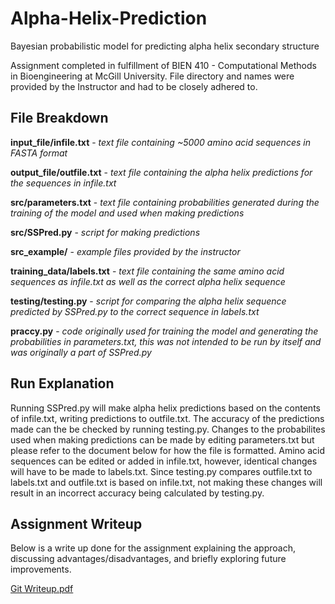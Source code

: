 # Alpha-Helix-Prediction
Bayesian probabilistic model for predicting alpha helix secondary structure

Assignment completed in fulfillment of BIEN 410 - Computational Methods in Bioengineering at McGill University. 
File directory and names were provided by the Instructor and had to be closely adhered to.


## File Breakdown

**input_file/infile.txt** - *text file containing ~5000 amino acid sequences in FASTA format*

**output_file/outfile.txt** - *text file containing the alpha helix predictions for the sequences in infile.txt*

**src/parameters.txt** - *text file containing probabilities generated during the training of the model and used when making predictions*

**src/SSPred.py** - *script for making predictions*

**src_example/** - *example files provided by the instructor*

**training_data/labels.txt** - *text file containing the same amino acid sequences as infile.txt as well as the correct alpha helix sequence*

**testing/testing.py** - *script for comparing the alpha helix sequence predicted by SSPred.py to the correct sequence in labels.txt*

**praccy.py** - *code originally used for training the model and generating the probabilities in parameters.txt, this was not intended to be run by itself and was originally a part of SSPred.py*


## Run Explanation

Running SSPred.py will make alpha helix predictions based on the contents of infile.txt, writing predictions to outfile.txt.
The accuracy of the predictions made can the be checked by running testing.py.
Changes to the probabilites used when making predictions can be made by editing parameters.txt but please refer to the document below for how the file is formatted.
Amino acid sequences can be edited or added in infile.txt, however, identical changes will have to be made to labels.txt.
Since testing.py compares outfile.txt to labels.txt and outfile.txt is based on infile.txt, not making these changes will result in an incorrect accuracy being calculated by testing.py.

## Assignment Writeup

Below is a write up done for the assignment explaining the approach, discussing advantages/disadvantages, and briefly exploring future improvements.

[Git Writeup.pdf](https://github.com/graememckinley/Alpha-Helix-Prediction/files/10485964/Git.Writeup.pdf)
